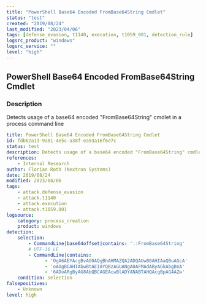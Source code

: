 ```yaml
---
title: "PowerShell Base64 Encoded FromBase64String Cmdlet"
status: "test"
created: "2019/08/24"
last_modified: "2023/04/06"
tags: [defense_evasion, t1140, execution, t1059_001, detection_rule]
logsrc_product: "windows"
logsrc_service: ""
level: "high"
---
```


## PowerShell Base64 Encoded FromBase64String Cmdlet

### Description

Detects usage of a base64 encoded "FromBase64String" cmdlet in a process command line

```yml
title: PowerShell Base64 Encoded FromBase64String Cmdlet
id: fdb62a13-9a81-4e5c-a38f-ea93a16f6d7c
status: test
description: Detects usage of a base64 encoded "FromBase64String" cmdlet in a process command line
references:
    - Internal Research
author: Florian Roth (Nextron Systems)
date: 2019/08/24
modified: 2023/04/06
tags:
    - attack.defense_evasion
    - attack.t1140
    - attack.execution
    - attack.t1059.001
logsource:
    category: process_creation
    product: windows
detection:
    selection:
        - CommandLine|base64offset|contains: '::FromBase64String'
        # UTF-16 LE
        - CommandLine|contains:
              - 'OgA6AEYAcgBvAG0AQgBhAHMAZQA2ADQAUwB0AHIAaQBuAGcA'
              - 'oAOgBGAHIAbwBtAEIAYQBzAGUANgA0AFMAdAByAGkAbgBnA'
              - '6ADoARgByAG8AbQBCAGEAcwBlADYANABTAHQAcgBpAG4AZw'
    condition: selection
falsepositives:
    - Unknown
level: high

```
